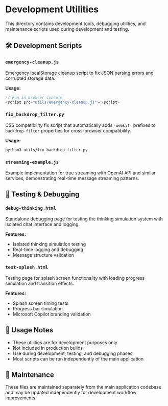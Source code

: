 # Development Utilities

This directory contains development tools, debugging utilities, and maintenance scripts used during development and testing.

## 🛠️ Development Scripts

### `emergency-cleanup.js`
Emergency localStorage cleanup script to fix JSON parsing errors and corrupted storage data.

**Usage:**
```javascript
// Run in browser console
<script src="utils/emergency-cleanup.js"></script>
```

### `fix_backdrop_filter.py`
CSS compatibility fix script that automatically adds `-webkit-` prefixes to `backdrop-filter` properties for cross-browser compatibility.

**Usage:**
```bash
python3 utils/fix_backdrop_filter.py
```

### `streaming-example.js`
Example implementation for true streaming with OpenAI API and similar services, demonstrating real-time message streaming patterns.

## 🧪 Testing & Debugging

### `debug-thinking.html`
Standalone debugging page for testing the thinking simulation system with isolated chat interface and logging.

**Features:**
- Isolated thinking simulation testing
- Real-time logging and debugging
- Message structure validation

### `test-splash.html`
Testing page for splash screen functionality with loading progress simulation and transition effects.

**Features:**
- Splash screen timing tests
- Progress bar simulation
- Microsoft Copilot branding validation

## 📝 Usage Notes

- These utilities are for development purposes only
- Not included in production builds
- Use during development, testing, and debugging phases
- Most scripts can be run independently of the main application

## 🔧 Maintenance

These files are maintained separately from the main application codebase and may be updated independently for development workflow improvements.
